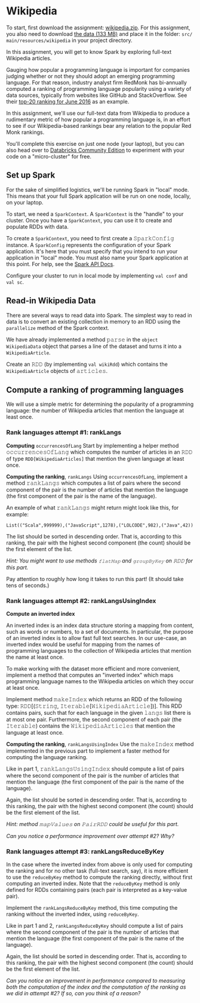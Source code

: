 # Wikipedia

To start, first download the assignment: [wikipedia.zip](http://alaska.epfl.ch/~dockermoocs/bigdata/wikipedia.zip). For this assignment, you also need to download [the data (133 MB)](http://alaska.epfl.ch/~dockermoocs/bigdata/wikipedia.dat) and place it in the folder: `𝚜𝚛𝚌/𝚖𝚊𝚒𝚗/𝚛𝚎𝚜𝚘𝚞𝚛𝚌𝚎𝚜/𝚠𝚒𝚔𝚒𝚙𝚎𝚍𝚒𝚊` in your project directory.

In this assignment, you will get to know Spark by exploring full-text Wikipedia articles.

Gauging how popular a programming language is important for companies judging whether or not they should adopt an emerging programming language. For that reason, industry analyst firm RedMonk has bi-annually computed a ranking of programming language popularity using a variety of data sources, typically from websites like GitHub and StackOverflow. See their [top-20 ranking for June 2016](http://redmonk.com/sogrady/2016/07/20/language-rankings-6-16/) as an example.

In this assignment, we'll use our full-text data from Wikipedia to produce a rudimentary metric of how popular a programming language is, in an effort to see if our Wikipedia-based rankings bear any relation to the popular Red Monk rankings.

You'll complete this exercise on just one node (your laptop), but you can also head over to [Databricks Community Edition](https://community.cloud.databricks.com/) to experiment with your code on a "micro-cluster" for free.

## Set up Spark

For the sake of simplified logistics, we'll be running Spark in "local" mode. This means that your full Spark application will be run on one node, locally, on your laptop.

To start, we need a `𝚂𝚙𝚊𝚛𝚔𝙲𝚘𝚗𝚝𝚎𝚡𝚝`. A `𝚂𝚙𝚊𝚛𝚔𝙲𝚘𝚗𝚝𝚎𝚡𝚝` is the "handle" to your cluster. Once you have a `𝚂𝚙𝚊𝚛𝚔𝙲𝚘𝚗𝚝𝚎𝚡𝚝`, you can use it to create and populate RDDs with data.

To create a `𝚂𝚙𝚊𝚛𝚔𝙲𝚘𝚗𝚝𝚎𝚡𝚝`, you need to first create a 𝚂𝚙𝚊𝚛𝚔𝙲𝚘𝚗𝚏𝚒𝚐 instance. A `𝚂𝚙𝚊𝚛𝚔𝙲𝚘𝚗𝚏𝚒𝚐` represents the configuration of your Spark application. It's here that you must specify that you intend to run your application in "local" mode. You must also name your Spark application at this point. For help, see the [Spark API Docs](https://spark.apache.org/docs/2.0.0/api/scala/index.html#org.apache.spark.package).

Configure your cluster to run in local mode by implementing `𝚟𝚊𝚕 𝚌𝚘𝚗𝚏` and `𝚟𝚊𝚕 𝚜𝚌`.

## Read-in Wikipedia Data

There are several ways to read data into Spark. The simplest way to read in data is to convert an existing collection in memory to an RDD using the `𝚙𝚊𝚛𝚊𝚕𝚕𝚎𝚕𝚒𝚣𝚎` method of the Spark context.

We have already implemented a method 𝚙𝚊𝚛𝚜𝚎 in the `object 𝚆𝚒𝚔𝚒𝚙𝚎𝚍𝚒𝚊𝙳𝚊𝚝𝚊` object that parses a line of the dataset and turns it into a `𝚆𝚒𝚔𝚒𝚙𝚎𝚍𝚒𝚊𝙰𝚛𝚝𝚒𝚌𝚕𝚎`.

Create an 𝚁𝙳𝙳 (by implementing `𝚟𝚊𝚕 𝚠𝚒𝚔𝚒𝚁𝚍𝚍`) which contains the `𝚆𝚒𝚔𝚒𝚙𝚎𝚍𝚒𝚊𝙰𝚛𝚝𝚒𝚌𝚕𝚎` objects of 𝚊𝚛𝚝𝚒𝚌𝚕𝚎𝚜.

## Compute a ranking of programming languages

We will use a simple metric for determining the popularity of a programming language: the number of Wikipedia articles that mention the language at least once.

### Rank languages attempt #1: rankLangs

**Computing** `𝚘𝚌𝚌𝚞𝚛𝚛𝚎𝚗𝚌𝚎𝚜𝙾𝚏𝙻𝚊𝚗𝚐`
Start by implementing a helper method 𝚘𝚌𝚌𝚞𝚛𝚛𝚎𝚗𝚌𝚎𝚜𝙾𝚏𝙻𝚊𝚗𝚐 which computes the number of articles in an 𝚁𝙳𝙳 of type `𝚁𝙳𝙳[𝚆𝚒𝚔𝚒𝚙𝚎𝚍𝚒𝚊𝙰𝚛𝚝𝚒𝚌𝚕𝚎𝚜]` that mention the given language at least once.

**Computing the ranking**, `𝚛𝚊𝚗𝚔𝙻𝚊𝚗𝚐𝚜`
Using `𝚘𝚌𝚌𝚞𝚛𝚛𝚎𝚗𝚌𝚎𝚜𝙾𝚏𝙻𝚊𝚗𝚐`, implement a method 𝚛𝚊𝚗𝚔𝙻𝚊𝚗𝚐𝚜 which computes a list of pairs where the second component of the pair is the number of articles that mention the language (the first component of the pair is the name of the language).

An example of what 𝚛𝚊𝚗𝚔𝙻𝚊𝚗𝚐𝚜 might return might look like this, for example:

```
List(("Scala",999999),("JavaScript",1278),("LOLCODE",982),("Java",42))
```

The list should be sorted in descending order. That is, according to this ranking, the pair with the highest second component (the count) should be the first element of the list.

_Hint: You might want to use methods `𝚏𝚕𝚊𝚝𝙼𝚊𝚙` and `𝚐𝚛𝚘𝚞𝚙𝙱𝚢𝙺𝚎𝚢` on 𝚁𝙳𝙳 for this part._

Pay attention to roughly how long it takes to run this part! (It should take tens of seconds.)

### Rank languages attempt #2: rankLangsUsingIndex

**Compute an inverted index**

An inverted index is an index data structure storing a mapping from content, such as words or numbers, to a set of documents. In particular, the purpose of an inverted index is to allow fast full text searches. In our use-case, an inverted index would be useful for mapping from the names of programming languages to the collection of Wikipedia articles that mention the name at least once.

To make working with the dataset more efficient and more convenient, implement a method that computes an "inverted index" which maps programming language names to the Wikipedia articles on which they occur at least once.

Implement method 𝚖𝚊𝚔𝚎𝙸𝚗𝚍𝚎𝚡 which returns an RDD of the following type: 𝚁𝙳𝙳[(𝚂𝚝𝚛𝚒𝚗𝚐, 𝙸𝚝𝚎𝚛𝚊𝚋𝚕𝚎[𝚆𝚒𝚔𝚒𝚙𝚎𝚍𝚒𝚊𝙰𝚛𝚝𝚒𝚌𝚕𝚎])]. This RDD contains pairs, such that for each language in the given 𝚕𝚊𝚗𝚐𝚜 list there is at most one pair. Furthermore, the second component of each pair (the 𝙸𝚝𝚎𝚛𝚊𝚋𝚕𝚎) contains the 𝚆𝚒𝚔𝚒𝚙𝚎𝚍𝚒𝚊𝙰𝚛𝚝𝚒𝚌𝚕𝚎𝚜 that mention the language at least once.

**Computing the ranking**, `𝚛𝚊𝚗𝚔𝙻𝚊𝚗𝚐𝚜𝚄𝚜𝚒𝚗𝚐𝙸𝚗𝚍𝚎𝚡`
Use the 𝚖𝚊𝚔𝚎𝙸𝚗𝚍𝚎𝚡 method implemented in the previous part to implement a faster method for computing the language ranking.

Like in part 1, 𝚛𝚊𝚗𝚔𝙻𝚊𝚗𝚐𝚜𝚄𝚜𝚒𝚗𝚐𝙸𝚗𝚍𝚎𝚡 should compute a list of pairs where the second component of the pair is the number of articles that mention the language (the first component of the pair is the name of the language).

Again, the list should be sorted in descending order. That is, according to this ranking, the pair with the highest second component (the count) should be the first element of the list.

_Hint: method 𝚖𝚊𝚙𝚅𝚊𝚕𝚞𝚎𝚜 on 𝙿𝚊𝚒𝚛𝚁𝙳𝙳 could be useful for this part._

_Can you notice a performance improvement over attempt #2? Why?_

### Rank languages attempt #3: rankLangsReduceByKey

In the case where the inverted index from above is only used for computing the ranking and for no other task (full-text search, say), it is more efficient to use the `𝚛𝚎𝚍𝚞𝚌𝚎𝙱𝚢𝙺𝚎𝚢` method to compute the ranking directly, without first computing an inverted index. Note that the `𝚛𝚎𝚍𝚞𝚌𝚎𝙱𝚢𝙺𝚎𝚢` method is only defined for RDDs containing pairs (each pair is interpreted as a key-value pair).

Implement the `𝚛𝚊𝚗𝚔𝙻𝚊𝚗𝚐𝚜𝚁𝚎𝚍𝚞𝚌𝚎𝙱𝚢𝙺𝚎𝚢` method, this time computing the ranking without the inverted index, using `𝚛𝚎𝚍𝚞𝚌𝚎𝙱𝚢𝙺𝚎𝚢`.

Like in part 1 and 2, `𝚛𝚊𝚗𝚔𝙻𝚊𝚗𝚐𝚜𝚁𝚎𝚍𝚞𝚌𝚎𝙱𝚢𝙺𝚎𝚢` should compute a list of pairs where the second component of the pair is the number of articles that mention the language (the first component of the pair is the name of the language).

Again, the list should be sorted in descending order. That is, according to this ranking, the pair with the highest second component (the count) should be the first element of the list.

_Can you notice an improvement in performance compared to measuring both the computation of the index and the computation of the ranking as we did in attempt #2? If so, can you think of a reason?_
